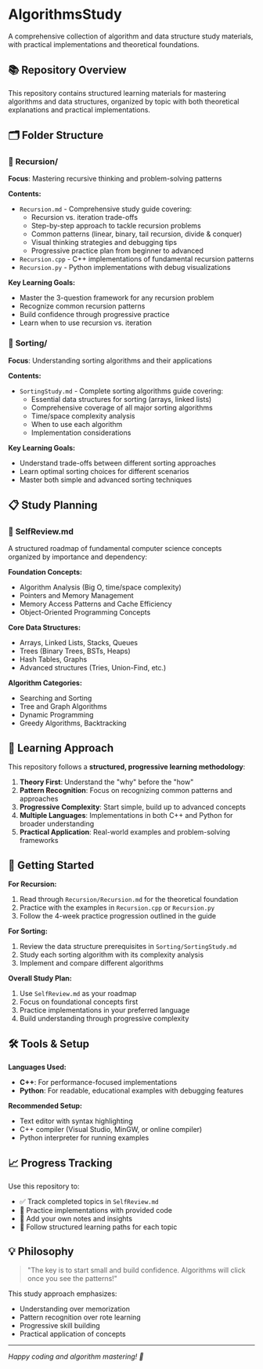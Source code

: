 # AlgorithmsStudy

A comprehensive collection of algorithm and data structure study materials, with practical implementations and theoretical foundations.

## 📚 Repository Overview

This repository contains structured learning materials for mastering algorithms and data structures, organized by topic with both theoretical explanations and practical implementations.

## 🗂️ Folder Structure

### 📁 **Recursion/**
**Focus**: Mastering recursive thinking and problem-solving patterns

**Contents:**
- `Recursion.md` - Comprehensive study guide covering:
  - Recursion vs. iteration trade-offs
  - Step-by-step approach to tackle recursion problems
  - Common patterns (linear, binary, tail recursion, divide & conquer)
  - Visual thinking strategies and debugging tips
  - Progressive practice plan from beginner to advanced
- `Recursion.cpp` - C++ implementations of fundamental recursion patterns
- `Recursion.py` - Python implementations with debug visualizations

**Key Learning Goals:**
- Master the 3-question framework for any recursion problem
- Recognize common recursion patterns
- Build confidence through progressive practice
- Learn when to use recursion vs. iteration

### 📁 **Sorting/**
**Focus**: Understanding sorting algorithms and their applications

**Contents:**
- `SortingStudy.md` - Complete sorting algorithms guide covering:
  - Essential data structures for sorting (arrays, linked lists)
  - Comprehensive coverage of all major sorting algorithms
  - Time/space complexity analysis
  - When to use each algorithm
  - Implementation considerations

**Key Learning Goals:**
- Understand trade-offs between different sorting approaches
- Learn optimal sorting choices for different scenarios
- Master both simple and advanced sorting techniques

## 📋 **Study Planning**

### 📄 **SelfReview.md**
A structured roadmap of fundamental computer science concepts organized by importance and dependency:

**Foundation Concepts:**
- Algorithm Analysis (Big O, time/space complexity)
- Pointers and Memory Management
- Memory Access Patterns and Cache Efficiency
- Object-Oriented Programming Concepts

**Core Data Structures:**
- Arrays, Linked Lists, Stacks, Queues
- Trees (Binary Trees, BSTs, Heaps)
- Hash Tables, Graphs
- Advanced structures (Tries, Union-Find, etc.)

**Algorithm Categories:**
- Searching and Sorting
- Tree and Graph Algorithms
- Dynamic Programming
- Greedy Algorithms, Backtracking

## 🎯 Learning Approach

This repository follows a **structured, progressive learning methodology**:

1. **Theory First**: Understand the "why" before the "how"
2. **Pattern Recognition**: Focus on recognizing common patterns and approaches
3. **Progressive Complexity**: Start simple, build up to advanced concepts
4. **Multiple Languages**: Implementations in both C++ and Python for broader understanding
5. **Practical Application**: Real-world examples and problem-solving frameworks

## 🚀 Getting Started

**For Recursion:**
1. Read through `Recursion/Recursion.md` for the theoretical foundation
2. Practice with the examples in `Recursion.cpp` or `Recursion.py`
3. Follow the 4-week practice progression outlined in the guide

**For Sorting:**
1. Review the data structure prerequisites in `Sorting/SortingStudy.md`
2. Study each sorting algorithm with its complexity analysis
3. Implement and compare different algorithms

**Overall Study Plan:**
1. Use `SelfReview.md` as your roadmap
2. Focus on foundational concepts first
3. Practice implementations in your preferred language
4. Build understanding through progressive complexity

## 🛠️ Tools & Setup

**Languages Used:**
- **C++**: For performance-focused implementations
- **Python**: For readable, educational examples with debugging features

**Recommended Setup:**
- Text editor with syntax highlighting
- C++ compiler (Visual Studio, MinGW, or online compiler)
- Python interpreter for running examples

## 📈 Progress Tracking

Use this repository to:
- ✅ Track completed topics in `SelfReview.md`
- 🔄 Practice implementations with provided code
- 📝 Add your own notes and insights
- 🎯 Follow structured learning paths for each topic

## 💡 Philosophy

> "The key is to start small and build confidence. Algorithms will click once you see the patterns!"

This study approach emphasizes:
- Understanding over memorization
- Pattern recognition over rote learning
- Progressive skill building
- Practical application of concepts

---

*Happy coding and algorithm mastering! 🚀*